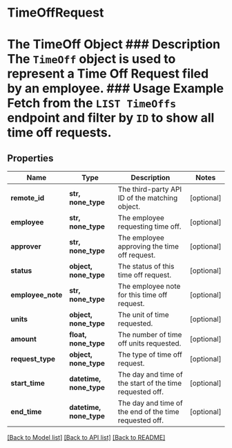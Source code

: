 # TimeOffRequest

# The TimeOff Object ### Description The `TimeOff` object is used to represent a Time Off Request filed by an employee.  ### Usage Example Fetch from the `LIST TimeOffs` endpoint and filter by `ID` to show all time off requests.

## Properties
Name | Type | Description | Notes
------------ | ------------- | ------------- | -------------
**remote_id** | **str, none_type** | The third-party API ID of the matching object. | [optional] 
**employee** | **str, none_type** | The employee requesting time off. | [optional] 
**approver** | **str, none_type** | The employee approving the time off request. | [optional] 
**status** | **object, none_type** | The status of this time off request. | [optional] 
**employee_note** | **str, none_type** | The employee note for this time off request. | [optional] 
**units** | **object, none_type** | The unit of time requested. | [optional] 
**amount** | **float, none_type** | The number of time off units requested. | [optional] 
**request_type** | **object, none_type** | The type of time off request. | [optional] 
**start_time** | **datetime, none_type** | The day and time of the start of the time requested off. | [optional] 
**end_time** | **datetime, none_type** | The day and time of the end of the time requested off. | [optional] 

[[Back to Model list]](../README.md#documentation-for-models) [[Back to API list]](../README.md#documentation-for-api-endpoints) [[Back to README]](../README.md)


